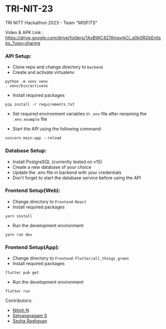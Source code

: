 # TRI-NIT-23

TRI NITT Hackathon 2023 - Team "MISFITS"

Video & APK Link : https://drive.google.com/drive/folders/1AxBWC427AhqvrkCl_g0k0RGbEnllsps_?usp=sharing

### API Setup:
- Clone repo and change directory to `backend`
- Create and activate virtualenv
```
python -m venv venv
. venv/bin/activate
```
- Install required packages
```
pip install -r requirements.txt
```
- Set required environment variables in `.env` file after renaming the `.env.example` file

- Start the API using the following command:
```
uvicorn main:app --reload
```

### Database Setup:
- Install PostgreSQL (currently tested on v15)
- Create a new database of your choice
- Update the .env file in backend with your credentials
- Don't forget to start the database service before using the API

### Frontend Setup(Web):
- Change directory to `Frontend-React`
- Install required packages
```
yarn install
```
- Run the development environment
```
yarn run dev
```

### Frontend Setup(App):
- Change directory to `Frontend-Flutter/all_things_green`
- Install required packages
```
flutter pub get
```
- Run the development environment
```
flutter run
```
Contributors:
- [Nitish N](https://github.com/DonWick32)
- [Selvanayagam S](https://github.com/S-Selvanayagam)
- [Sesha Raghavan](https://github.com/Sesha-2804)
